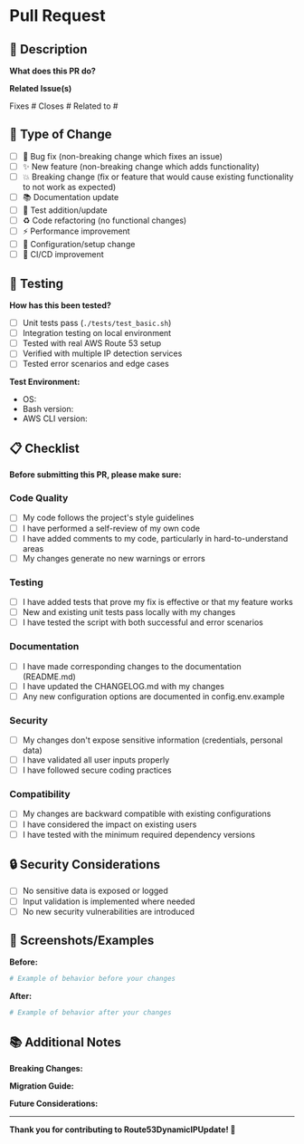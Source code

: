 # Pull Request

## 📝 Description

**What does this PR do?**
<!-- Provide a clear and concise description of what this pull request does -->

**Related Issue(s)**
<!-- Link to related issues using #issue_number -->
Fixes #
Closes #
Related to #

## 🔄 Type of Change

<!-- Mark the relevant option with an "x" -->

- [ ] 🐛 Bug fix (non-breaking change which fixes an issue)
- [ ] ✨ New feature (non-breaking change which adds functionality)
- [ ] 💥 Breaking change (fix or feature that would cause existing functionality to not work as expected)
- [ ] 📚 Documentation update
- [ ] 🧪 Test addition/update
- [ ] ♻️ Code refactoring (no functional changes)
- [ ] ⚡ Performance improvement
- [ ] 🔧 Configuration/setup change
- [ ] 🚀 CI/CD improvement

## 🧪 Testing

**How has this been tested?**
<!-- Describe the tests that you ran to verify your changes -->

- [ ] Unit tests pass (`./tests/test_basic.sh`)
- [ ] Integration testing on local environment
- [ ] Tested with real AWS Route 53 setup
- [ ] Verified with multiple IP detection services
- [ ] Tested error scenarios and edge cases

**Test Environment:**
- OS: <!-- e.g., Ubuntu 22.04 -->
- Bash version: <!-- e.g., 5.1.16 -->
- AWS CLI version: <!-- e.g., 2.7.x -->

## 📋 Checklist

**Before submitting this PR, please make sure:**

### Code Quality
- [ ] My code follows the project's style guidelines
- [ ] I have performed a self-review of my own code
- [ ] I have added comments to my code, particularly in hard-to-understand areas
- [ ] My changes generate no new warnings or errors

### Testing
- [ ] I have added tests that prove my fix is effective or that my feature works
- [ ] New and existing unit tests pass locally with my changes
- [ ] I have tested the script with both successful and error scenarios

### Documentation
- [ ] I have made corresponding changes to the documentation (README.md)
- [ ] I have updated the CHANGELOG.md with my changes
- [ ] Any new configuration options are documented in config.env.example

### Security
- [ ] My changes don't expose sensitive information (credentials, personal data)
- [ ] I have validated all user inputs properly
- [ ] I have followed secure coding practices

### Compatibility
- [ ] My changes are backward compatible with existing configurations
- [ ] I have considered the impact on existing users
- [ ] I have tested with the minimum required dependency versions

## 🔒 Security Considerations

<!-- If your PR has security implications, describe them here -->

- [ ] No sensitive data is exposed or logged
- [ ] Input validation is implemented where needed
- [ ] No new security vulnerabilities are introduced

## 📸 Screenshots/Examples

<!-- If applicable, add screenshots or example outputs -->

**Before:**
```bash
# Example of behavior before your changes
```

**After:**
```bash
# Example of behavior after your changes
```

## 📚 Additional Notes

<!-- Add any additional context, concerns, or considerations -->

**Breaking Changes:**
<!-- If this is a breaking change, describe what users need to do to adapt -->

**Migration Guide:**
<!-- If users need to migrate their setup, provide clear instructions -->

**Future Considerations:**
<!-- Any thoughts on future improvements or related work -->

---

**Thank you for contributing to Route53DynamicIPUpdate! 🎉**